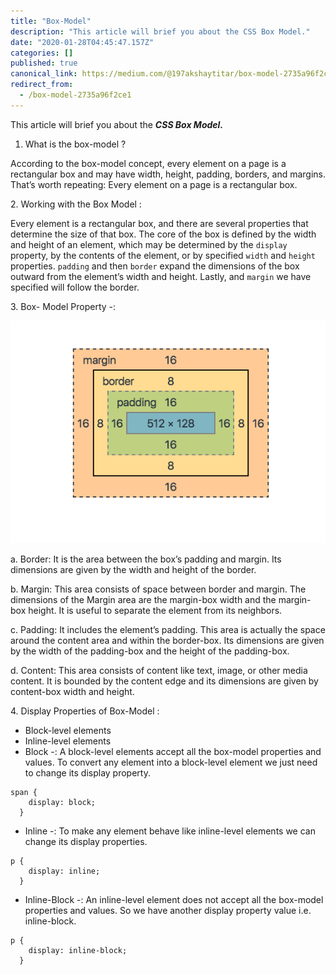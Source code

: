 ```yaml
---
title: "Box-Model"
description: "This article will brief you about the CSS Box Model."
date: "2020-01-28T04:45:47.157Z"
categories: []
published: true
canonical_link: https://medium.com/@197akshaytitar/box-model-2735a96f2ce1
redirect_from:
  - /box-model-2735a96f2ce1
---
```


This article will brief you about the **_CSS Box Model._**

1.  What is the box-model ?

According to the box-model concept, every element on a page is a rectangular box and may have width, height, padding, borders, and margins. That’s worth repeating: Every element on a page is a rectangular box.

2\. Working with the Box Model :

Every element is a rectangular box, and there are several properties that determine the size of that box. The core of the box is defined by the width and height of an element, which may be determined by the `display` property, by the contents of the element, or by specified `width` and `height` properties. `padding` and then `border` expand the dimensions of the box outward from the element’s width and height. Lastly, and `margin` we have specified will follow the border.

3\. Box- Model Property -:

![](./asset-1.png)

a. Border: It is the area between the box’s padding and margin. Its dimensions are given by the width and height of the border.

b. Margin: This area consists of space between border and margin. The dimensions of the Margin area are the margin-box width and the margin-box height. It is useful to separate the element from its neighbors.

c. Padding: It includes the element’s padding. This area is actually the space around the content area and within the border-box. Its dimensions are given by the width of the padding-box and the height of the padding-box.

d. Content: This area consists of content like text, image, or other media content. It is bounded by the content edge and its dimensions are given by content-box width and height.

4\. Display Properties of Box-Model :

-   Block-level elements
-   Inline-level elements
-   Block -: A block-level elements accept all the box-model properties and values. To convert any element into a block-level element we just need to change its display property.

```
span {
    display: block;
  }
```

-   Inline -: To make any element behave like inline-level elements we can change its display properties.

```
p {
    display: inline;
  }
```

-   Inline-Block -: An inline-level element does not accept all the box-model properties and values. So we have another display property value i.e. inline-block.

```
p {
    display: inline-block;
  }
```
